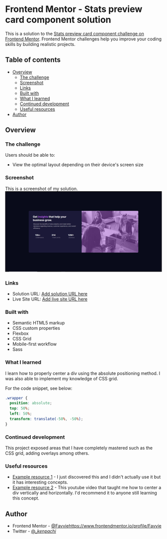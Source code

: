 # Frontend Mentor - Stats preview card component solution

This is a solution to the [Stats preview card component challenge on Frontend Mentor](https://www.frontendmentor.io/challenges/stats-preview-card-component-8JqbgoU62). Frontend Mentor challenges help you improve your coding skills by building realistic projects. 

## Table of contents

- [Overview](#overview)
  - [The challenge](#the-challenge)
  - [Screenshot](#screenshot)
  - [Links](#links)
  - [Built with](#built-with)
  - [What I learned](#what-i-learned)
  - [Continued development](#continued-development)
  - [Useful resources](#useful-resources)
- [Author](#author)

## Overview

### The challenge

Users should be able to:

- View the optimal layout depending on their device's screen size

### Screenshot

This is a screenshot of my solution.
![](./images/card-main.png)


### Links

- Solution URL: [Add solution URL here](https://github.com/Favvie/stats-preview-card-component-main)
- Live Site URL: [Add live site URL here](https://favvie.github.io/stats-preview-card-component-main/)



### Built with

- Semantic HTML5 markup
- CSS custom properties
- Flexbox
- CSS Grid
- Mobile-first workflow
- Sass


### What I learned

I learn how to properly center a div using the absolute positioning method. I was also able to implement my knowledge of CSS grid. 

For the code snippet, see below:

```css
.wrapper {
  position: absolute;
  top: 50%;
  left: 50%;
  transform: translate(-50%, -50%);
}
```

### Continued development

This project exposed areas that I have completely mastered such as  the CSS grid, adding overlays among others.

### Useful resources

- [Example resource 1](https://styled-components.com/docs) - I just discovered this and I didn't actually use it but it has interesting concepts.
- [Example resource 2](https://www.youtube.com/watch?v=njdJeu95p6s) - This youtube video that taught me how to center a div vertically and horizontally. I'd recommend it to anyone still learning this concept.
 
## Author


- Frontend Mentor - [@Favvie](https://www.frontendmentor.io/profile/Favvie)https://www.frontendmentor.io/profile/Favvie
- Twitter - [@__kenpachi_](https://www.twitter.com/__kenpachi_)

